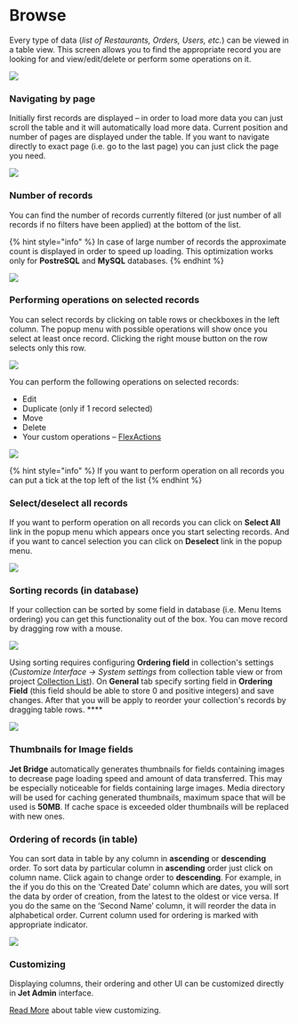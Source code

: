 # Browse

Every type of data \(_list of Restaurants, Orders, Users, etc._\) can be viewed in a table view. This screen allows you to find the appropriate record you are looking for and view/edit/delete or perform some operations on it.

![](../.gitbook/assets/image%20%2868%29.png)

### Navigating by page

Initially first records are displayed – in order to load more data you can just scroll the table and it will automatically load more data. Current position and number of pages are displayed under the table. If you want to navigate directly to exact page \(i.e. go to the last page\) you can just click the page you need.

![](../.gitbook/assets/image%20%2838%29.png)

### Number of records

You can find the number of records currently filtered \(or just number of all records if no filters have been applied\) at the bottom of the list. 

{% hint style="info" %}
In case of large number of records the approximate count is displayed in order to speed up loading. This optimization works only for **PostreSQL** and **MySQL** databases.
{% endhint %}

![](../.gitbook/assets/image%20%2816%29.png)

### Performing operations on selected records

You can select records by clicking on table rows or checkboxes in the left column. The popup menu with possible operations will show once you select at least once record. Clicking the right mouse button on the row selects only this row.

![](../.gitbook/assets/image%20%2824%29.png)

You can perform the following operations on selected records:

* Edit
* Duplicate \(only if 1 record selected\)
* Move
* Delete
* Your custom operations – [FlexActions]()

![](../.gitbook/assets/mass_operation%20%281%29.png)

{% hint style="info" %}
If you want to perform operation on all records you can put a tick at the top left of the list
{% endhint %}

### Select/deselect all records

If you want to perform operation on all records you can click on **Select All** link in the popup menu which appears once you start selecting records. And if you want to cancel selection you can click on **Deselect** link in the popup menu.

![](../.gitbook/assets/image%20%2859%29.png)

### Sorting records \(in database\)

If your collection can be sorted by some field in database \(i.e. Menu Items ordering\) you can get this functionality out of the box. You can move record by dragging row with a mouse.

![](../.gitbook/assets/image%20%2851%29.png)

Using sorting requires configuring **Ordering field** in collection's settings \(_Customize Interface → System settings_ from collection table view or from project [Collection List](../customize-your-jet/collection-settings.md)\). On **General** tab specify sorting field in **Ordering Field** \(this field should be able to store 0 and positive integers\) and save changes. After that you will be apply to reorder your collection's records by dragging table rows. ****

![](../.gitbook/assets/image%20%2840%29.png)

### Thumbnails for Image fields

**Jet Bridge** automatically generates thumbnails for fields containing images to decrease page loading speed and amount of data transferred. This may be especially noticeable for fields containing large images. Media directory will be used for caching generated thumbnails, maximum space that will be used is **50MB**. If cache space is exceeded older thumbnails will be replaced with new ones.

### Ordering of records \(in table\)

You can sort data in table by any column in **ascending** or **descending** order. To sort data by particular column in **ascending** order just click on column name. Click again to change order to **descending**. For example, in the if you do this on the ‘Created Date’ column which are dates, you will sort the data by order of creation, from the latest to the oldest or vice versa. If you do the same on the ‘Second Name’ column, it will reorder the data in alphabetical order. Current column used for ordering is marked with appropriate indicator.

![](../.gitbook/assets/image%20%2833%29.png)

### Customizing

Displaying columns, their ordering and other UI can be customized directly in **Jet Admin** interface.

[Read More](layout-editor.md) about table view customizing.


